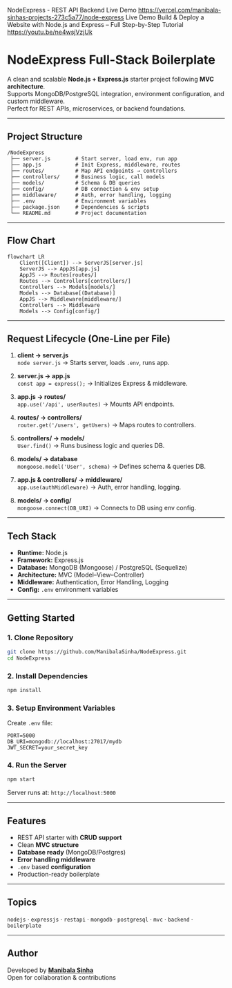 NodeExpress - REST API Backend
Live Demo
https://vercel.com/manibala-sinhas-projects-273c5a77/node-express
Live Demo Build & Deploy a Website with Node.js and Express – Full Step-by-Step Tutorial
https://youtu.be/ne4wsjVzjUk

#  NodeExpress Full-Stack Boilerplate

A clean and scalable **Node.js + Express.js** starter project following **MVC architecture**.  
Supports MongoDB/PostgreSQL integration, environment configuration, and custom middleware.  
Perfect for REST APIs, microservices, or backend foundations.

---

##  Project Structure

```
/NodeExpress
 ├── server.js        # Start server, load env, run app
 ├── app.js           # Init Express, middleware, routes
 ├── routes/          # Map API endpoints → controllers
 ├── controllers/     # Business logic, call models
 ├── models/          # Schema & DB queries
 ├── config/          # DB connection & env setup
 ├── middleware/      # Auth, error handling, logging
 ├── .env             # Environment variables
 ├── package.json     # Dependencies & scripts
 └── README.md        # Project documentation
```

---

##  Flow Chart

```mermaid
flowchart LR
    Client([Client]) --> ServerJS[server.js]
    ServerJS --> AppJS[app.js]
    AppJS --> Routes[routes/]
    Routes --> Controllers[controllers/]
    Controllers --> Models[models/]
    Models --> Database[(Database)]
    AppJS --> Middleware[middleware/]
    Controllers --> Middleware
    Models --> Config[config/]
```

---

##  Request Lifecycle (One-Line per File)

1. **client → server.js**  
   `node server.js` → Starts server, loads `.env`, runs app.

2. **server.js → app.js**  
   `const app = express();` → Initializes Express & middleware.

3. **app.js → routes/**  
   `app.use('/api', userRoutes)` → Mounts API endpoints.

4. **routes/ → controllers/**  
   `router.get('/users', getUsers)` → Maps routes to controllers.

5. **controllers/ → models/**  
   `User.find()` → Runs business logic and queries DB.

6. **models/ → database**  
   `mongoose.model('User', schema)` → Defines schema & queries DB.

7. **app.js & controllers/ → middleware/**  
   `app.use(authMiddleware)` → Auth, error handling, logging.

8. **models/ → config/**  
   `mongoose.connect(DB_URI)` → Connects to DB using env config.

---

##  Tech Stack

- **Runtime:** Node.js  
- **Framework:** Express.js  
- **Database:** MongoDB (Mongoose) / PostgreSQL (Sequelize)  
- **Architecture:** MVC (Model–View–Controller)  
- **Middleware:** Authentication, Error Handling, Logging  
- **Config:** `.env` environment variables  

---

##  Getting Started

### 1. Clone Repository
```bash
git clone https://github.com/ManibalaSinha/NodeExpress.git
cd NodeExpress
```

### 2. Install Dependencies
```bash
npm install
```

### 3. Setup Environment Variables
Create `.env` file:
```env
PORT=5000
DB_URI=mongodb://localhost:27017/mydb
JWT_SECRET=your_secret_key
```

### 4. Run the Server
```bash
npm start
```

Server runs at: `http://localhost:5000`

---

##  Features

- REST API starter with **CRUD support**
- Clean **MVC structure**
- **Database ready** (MongoDB/Postgres)
- **Error handling middleware**
- `.env` based **configuration**
- Production-ready boilerplate

---

##  Topics
`nodejs` · `expressjs` · `restapi` · `mongodb` · `postgresql` · `mvc` · `backend` · `boilerplate`

---

##  Author
Developed by **[Manibala Sinha](https://github.com/ManibalaSinha)**  
Open for collaboration & contributions 
